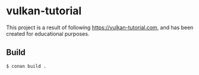 # vulkan-tutorial

This project is a result of following https://vulkan-tutorial.com, and has been created for educational purposes.

## Build

```bash
$ conan build .
```
